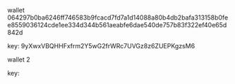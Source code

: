 wallet 064297b0ba6246ff746583b9fcacd7fd7a1d14088a80b4db2bafa313158b0fee8559036124cde1ee334d344b561aeabfe6dae540de757b83f322ef40e65d842d

key:   9yXwxVBQHHFxfrm2Y5wG2frWRc7UVGz8z6ZUEPKgzsM6

wallet 2


key:  